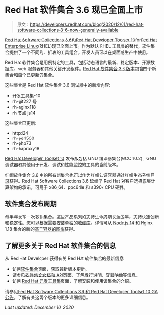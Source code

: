 # Red Hat 软件集合 3.6 现已全面上市

> 原文：<https://developers.redhat.com/blog/2020/12/01/red-hat-software-collections-3-6-now-generally-available>

[Red Hat Software Collections 3.6](https://developers.redhat.com/products/softwarecollections/updates)和[Red Hat Developer Toolset 10](https://developers.redhat.com/products/developertoolset/hello-world#fndtn-windows)for[Red Hat Enterprise Linux](https://developers.redhat.com/topics/linux)(RHEL)现已全面上市。作为默认 RHEL 工具集的替代，软件集合提供了一个不同的、折衷的工具组合，开发人员可以在桌面或生产中使用。

Red Hat 软件集合是用例特定的工具，包括动态语言的最新、稳定版本、开源数据库、web 服务器和其他关键开发组件。[Red Hat 软件集合 3.6 版本](https://access.redhat.com/documentation/en-us/red_hat_software_collections/3/html/3.6_release_notes/index)包含四个新集合和四个已更新的集合。

这些集合是 Red Hat 软件集合 3.6 测试版中的新增内容:

*   开发工具集-10
*   rh-git227 号
*   rh-nginx118
*   rh 节点 js14

这些集合已更新:

*   httpd24
*   rh-perl530
*   rh-php73
*   rh-haproxy18

[Red Hat Developer Toolset 10](https://access.redhat.com/documentation/en-us/red_hat_developer_toolset/10/html/10.0_release_notes/index) 发布版包括 GNU 编译器集合(GCC 10.2)、GNU 调试器和其他用于开发、调试和性能监控的工具的当前版本。

红帽软件集合 3.6 中的所有新集合也可以作为[红帽认证容器](https://connect.redhat.com/explore/red-hat-container-certification)通过[红帽生态系统目录](https://catalog.redhat.com/software/containers/explore)获得。Red Hat Software Collections 3.6 延续了 Red Hat 对客户选择底层计算架构的承诺，可用于 x86_64、ppc64le 和 s390x CPU 硬件。

## **软件集合发布周期**

每半年发布一次软件集合。这些产品系列的支持生命周期长达五年，支持快速创新和稳定性。您可以根据需要[安装单独的收藏库](https://access.redhat.com/documentation/en-us/red_hat_software_collections/3/html/packaging_guide/sect-installing_a_software_collection)。详情可从 [Node.js 14](https://developers.redhat.com/blog/category/node-js/) 和 Nginx 1.18 集合的新的[基于容器的图像](https://access.redhat.com/documentation/en-us/red_hat_software_collections/3/html/using_red_hat_software_collections_container_images/rhscl_3.6_images)获得。

## **了解更多关于 Red Hat 软件集合的信息**

从 Red Hat Developer 获得有关 Red Hat 软件集合的最新信息:

*   访问[软件集合](https://developers.redhat.com/products/softwarecollections/updates)页面，获取最新版本更新。
*   请参见[软件集合文档和 API](https://developers.redhat.com/products/softwarecollections/docs-and-apis)页面，了解发行说明、容器映像等信息。
*   访问 [Red Hat 开发工具集](https://developers.redhat.com/products/developertoolset/hello-world#fndtn-windows)页面，了解安装和使用该集合的介绍。

请参见[Red Hat Software Collections 3.6 和 Red Hat Developer Toolset 10 GA 公告](http://redhat.com/en/blog/red-hat-software-collections-36-and-red-hat-developer-toolset-10-now-generally-available)，了解有关这两个版本的更多详细信息。

*Last updated: December 10, 2020*